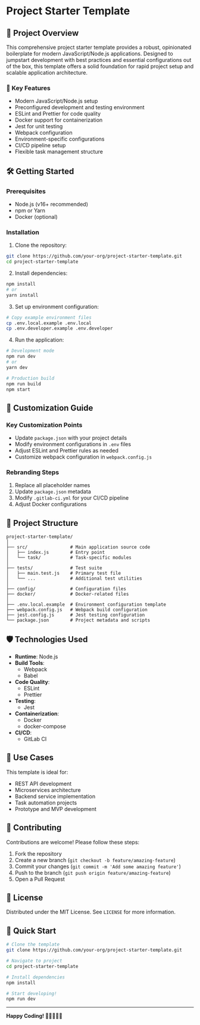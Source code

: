 # Project Starter Template

## 🚀 Project Overview

This comprehensive project starter template provides a robust, opinionated boilerplate for modern JavaScript/Node.js applications. Designed to jumpstart development with best practices and essential configurations out of the box, this template offers a solid foundation for rapid project setup and scalable application architecture.

### 🌟 Key Features
- Modern JavaScript/Node.js setup
- Preconfigured development and testing environment
- ESLint and Prettier for code quality
- Docker support for containerization
- Jest for unit testing
- Webpack configuration
- Environment-specific configurations
- CI/CD pipeline setup
- Flexible task management structure

## 🛠 Getting Started

### Prerequisites
- Node.js (v16+ recommended)
- npm or Yarn
- Docker (optional)

### Installation

1. Clone the repository:
```bash
git clone https://github.com/your-org/project-starter-template.git
cd project-starter-template
```

2. Install dependencies:
```bash
npm install
# or
yarn install
```

3. Set up environment configuration:
```bash
# Copy example environment files
cp .env.local.example .env.local
cp .env.developer.example .env.developer
```

4. Run the application:
```bash
# Development mode
npm run dev
# or
yarn dev

# Production build
npm run build
npm start
```

## 🔧 Customization Guide

### Key Customization Points
- Update `package.json` with your project details
- Modify environment configurations in `.env` files
- Adjust ESLint and Prettier rules as needed
- Customize webpack configuration in `webpack.config.js`

### Rebranding Steps
1. Replace all placeholder names
2. Update `package.json` metadata
3. Modify `.gitlab-ci.yml` for your CI/CD pipeline
4. Adjust Docker configurations

## 📂 Project Structure

```
project-starter-template/
│
├── src/                # Main application source code
│   ├── index.js        # Entry point
│   └── task/           # Task-specific modules
│
├── tests/              # Test suite
│   ├── main.test.js    # Primary test file
│   └── ...             # Additional test utilities
│
├── config/             # Configuration files
├── docker/             # Docker-related files
│
├── .env.local.example  # Environment configuration template
├── webpack.config.js   # Webpack build configuration
├── jest.config.js      # Jest testing configuration
└── package.json        # Project metadata and scripts
```

## 🛡 Technologies Used

- **Runtime**: Node.js
- **Build Tools**: 
  - Webpack
  - Babel
- **Code Quality**:
  - ESLint
  - Prettier
- **Testing**:
  - Jest
- **Containerization**:
  - Docker
  - docker-compose
- **CI/CD**:
  - GitLab CI

## 🚦 Use Cases

This template is ideal for:
- REST API development
- Microservices architecture
- Backend service implementation
- Task automation projects
- Prototype and MVP development

## 🤝 Contributing

Contributions are welcome! Please follow these steps:

1. Fork the repository
2. Create a new branch (`git checkout -b feature/amazing-feature`)
3. Commit your changes (`git commit -m 'Add some amazing feature'`)
4. Push to the branch (`git push origin feature/amazing-feature`)
5. Open a Pull Request

## 📄 License

Distributed under the MIT License. See `LICENSE` for more information.

## 🎉 Quick Start

```bash
# Clone the template
git clone https://github.com/your-org/project-starter-template.git

# Navigate to project
cd project-starter-template

# Install dependencies
npm install

# Start developing!
npm run dev
```

---

**Happy Coding! 🚀👨‍💻👩‍💻**